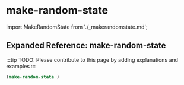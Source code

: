 # make-random-state

import MakeRandomState from './_makerandomstate.md';

<MakeRandomState />

## Expanded Reference: make-random-state

:::tip
TODO: Please contribute to this page by adding explanations and examples
:::

```lisp
(make-random-state )
```
